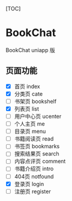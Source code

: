 [TOC]

# BookChat

BookChat uniapp 版

## 页面功能

- [x] 首页 index
- [x] 分类页 cate
- [ ] 书架页 bookshelf
- [x] 列表页 list
- [ ] 用户中心页 ucenter
- [ ] 个人主页 me
- [ ] 目录页 menu
- [ ] 书籍阅读页 read
- [ ] 书签页 bookmarks
- [ ] 搜索结果页 search
- [ ] 内容点评页 comment
- [ ] 书籍介绍页 intro
- [ ] 404页 notfound
- [x] 登录页 login
- [ ] 注册页 register